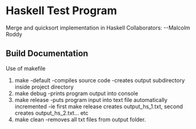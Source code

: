 # Haskell Test Program
Merge and quicksort implementation in Haskell
Collaborators: 
  --Malcolm Roddy

## **Build Documentation**
Use of makefile 
1. make
   -default
   -compiles source code
   -creates output subdirectory inside project directory
2. make debug
   -prints program output into console
3. make release
   -puts program input into text file automatically incremented
   -ie first make release creates output_hs_1.txt, second creates output_hs_2.txt... etc
4. make clean
   -removes all txt files from output folder. 

